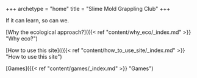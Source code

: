 +++
archetype = "home"
title = "Slime Mold Grappling Club"
+++


If it can learn, so can we.


[Why the ecological approach?]({{< ref "content/why_eco/_index.md" >}} "Why eco?")

[How to use this site](({{< ref "content/how_to_use_site/_index.md" >}} "How to use this site")

[Games]({{< ref "content/games/_index.md" >}} "Games")